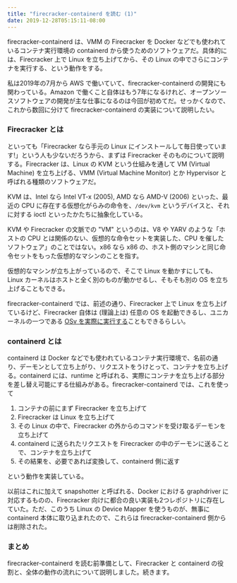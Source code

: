 ```yaml
---
title: "firecracker-containerd を読む (1)"
date: 2019-12-28T05:15:11-08:00
---
```


firecracker-containerd は、VMM の Firecracker を Docker などでも使われているコンテナ実行環境の containerd から使うためのソフトウェアだ。具体的には、Firecracker 上で Linux を立ち上げてから、その Linux の中でさらにコンテナを実行する、という動作をする。

私は2019年の7月から AWS で働いていて、firecracker-containerd の開発にも関わっている。Amazon で働くこと自体はもう7年になるけれど、オープンソースソフトウェアの開発が主な仕事になるのは今回が初めてだ。せっかくなので、これから数回に分けて firecracker-containerd の実装について説明したい。

### Firecracker とは

といっても「Firecracker なら手元の Linux にインストールして毎日使っています!」という人も少ないだろうから、まずは Firecracker そのものについて説明する。Firecracker は、Linux の KVM という仕組みを通して VM (Virtual Machine) を立ち上げる、VMM (Virtual Machine Monitor) とか Hypervisor と呼ばれる種類のソフトウェアだ。

KVM は、Intel なら Intel VT-x (2005), AMD なら AMD-V (2006) といった、最近の CPU に存在する仮想化がらみの命令を、`/dev/kvm` というデバイスと、それに対する ioctl といったかたちに抽象化している。

KVM や Firecracker の文脈での "VM" というのは、V8 や YARV のような「ホストの CPU とは関係のない、仮想的な命令セットを実装した、CPU を催したソフトウェア」のことではない。x86 なら x86 の、ホスト側のマシンと同じ命令セットをもった仮想的なマシンのことを指す。

仮想的なマシンが立ち上がっているので、そこで Linux を動かすにしても、Linux カーネルはホストと全く別のものが動かせるし、そもそも別の OS を立ち上げることもできる。

firecracker-containerd では、前述の通り、Firecracker 上で Linux を立ち上げているけど、Firecracker 自体は (理論上は) 任意の OS を起動できるし、ユニカーネルの一つである [OSv を実際に実行する](https://github.com/cloudius-systems/osv/wiki/Running-OSv-on-Firecracker)こともできるらしい。

### containerd とは

containerd は Docker などでも使われているコンテナ実行環境で、名前の通り、デーモンとして立ち上がり、リクエストをうけとって、コンテナを立ち上げる。containerd には、runtime と呼ばれる、実際にコンテナを立ち上げる部分を差し替え可能にする仕組みがある。firecracker-containerd では、これを使って

1. コンテナの前にまず Firecracker を立ち上げて
2. Firecracker は Linux を立ち上げて
3. その Linux の中で、Firecracker の外からのコマンドを受け取るデーモンを立ち上げて
3. containerd に送られたリクエストを Firecracker の中のデーモンに送ることで、コンテナを立ち上げて
4. その結果を、必要であれば変換して、containerd 側に返す

という動作を実装している。

以前はこれに加えて snapshotter と呼ばれる、Docker における graphdriver に対応するものの、Firecracker 向けに都合の良い実装も2つレポジトリに存在していた。ただ、このうち Linux の Device Mapper を使うものが、無事に containerd 本体に取り込まれたので、これらは firecracker-containerd 側からは削除された。

### まとめ

firecracker-containerd を読む前準備として、Firecracker と containerd の役割と、全体の動作の流れについて説明しました。続きます。
